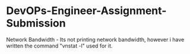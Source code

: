 # DevOPs-Engineer-Assignment-Submission

Network Bandwidth - Its not printing network bandwidth, however i have written the command "vnstat -l" used for it.
